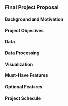 ### Final Project Proposal ###

#### Background and Motivation ####


#### Project Objectives ####


#### Data ####


#### Data Processing ####


#### Visualization ####


#### Must-Have Features ####


#### Optional Features ####


#### Project Schedule ####
